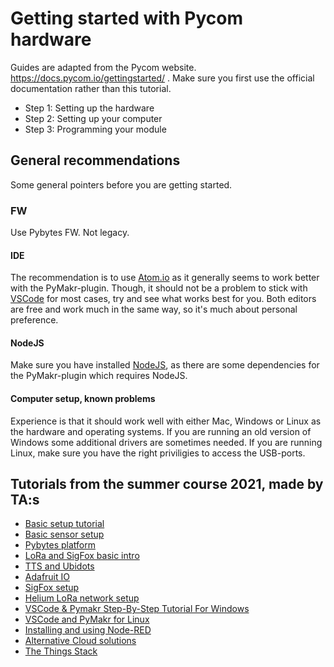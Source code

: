 # Getting started with Pycom hardware

Guides are adapted from the Pycom website. https://docs.pycom.io/gettingstarted/ . Make sure you first use the official documentation rather than this tutorial.

- Step 1: Setting up the hardware
- Step 2: Setting up your computer
- Step 3: Programming your module


## General recommendations

Some general pointers before you are getting started.

### FW

Use Pybytes FW. Not legacy.

#### IDE

The recommendation is to use [Atom.io](https://atom.io/) as it generally seems to work better with the PyMakr-plugin. Though, it should not be a problem to stick with [VSCode](https://code.visualstudio.com/) for most cases, try and see what works best for you. Both editors are free and work much in the same way, so it's much about personal preference.

#### NodeJS

Make sure you have installed [NodeJS](https://nodejs.org/en/), as there are some dependencies for the PyMakr-plugin which requires NodeJS.

#### Computer setup, known problems

Experience is that it should work well with either Mac, Windows or Linux as the hardware and operating systems. If you are running an old version of Windows some additional drivers are sometimes needed. If you are running Linux, make sure you have the right priviligies to access the USB-ports.


## Tutorials from the summer course 2021, made by TA:s


- [Basic setup tutorial](https://hackmd.io/hMq4hSCJRIiwoeD2YKeILQ)
- [Basic sensor setup](https://hackmd.io/S-2kPmXSRIGPSJAvmSwnfw)
- [Pybytes platform](https://hackmd.io/37dTh-CiT4CtIMJQQoDKDw)
- [LoRa and SigFox basic intro](https://hackmd.io/VzC0xWY5SLWNmKY20FgWNw)
- [TTS and Ubidots](https://hackmd.io/Q8xTeuV6RMSrWyczWFQs6A)
- [Adafruit IO](https://hackmd.io/oU8g_fRfS-eQts5gHQrTGw)
- [SigFox setup](https://hackmd.io/iItkcV_XTgCdjRooqlUyOg)
- [Helium LoRa network setup](https://hackmd.io/ikBVVe3zQymcUxo6rbIdlQ)
- [VSCode & Pymakr Step-By-Step Tutorial For Windows](https://hackmd.io/a1Nq_9kqR0CZBrYL1xNJDg?view)
- [VSCode and PyMakr for Linux](https://hackmd.io/mQe____sS9qdOW0mPa80PA)
- [Installing and using Node-RED](https://hackmd.io/iCDjlnhgTNecqlGERUmq2Q)
- [Alternative Cloud solutions](https://hackmd.io/wC4Yqd0LRhyhsVBFaC_jaQ)
- [The Things Stack](https://hackmd.io/5RbTAtCxTPu-hRi3k4p3dQ)

